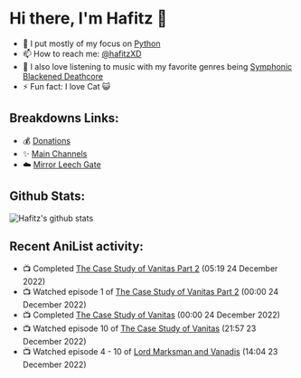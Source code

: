 # Hi there, I'm Hafitz 👋
- 🐍 I put mostly of my focus on [Python](https://python.org)
- 📫 How to reach me: [@hafitzXD](https://t.me/hafitzXD)
- 🎵 I also love listening to music with my favorite genres being [Symphonic Blackened Deathcore](https://youtu.be/qyYmS_iBcy4)
- ⚡ Fun fact: I love Cat 😺

## Breakdowns Links:
- 💰 [Donations](https://t.me/TheBreakdowns/2)
- ✨ [Main Channels](https://t.me/TheBreakdowns)
- ☁️ [Mirror Leech Gate](https://t.me/BreakdownsGate)

## Github Stats:
![Hafitz's github stats](https://github-readme-stats.vercel.app/api?username=breakdowns&show_icons=true&count_private=true&bg_color=00000000&text_color=777)

## Recent AniList activity:
<!-- ANILIST_ACTIVITY:start -->

-   📺 Completed [The Case Study of Vanitas Part 2](https://anilist.co/anime/135136) (05:19 24 December 2022)
-   📺 Watched episode 1 of [The Case Study of Vanitas Part 2](https://anilist.co/anime/135136) (00:00 24 December 2022)
-   📺 Completed [The Case Study of Vanitas](https://anilist.co/anime/131646) (00:00 24 December 2022)
-   📺 Watched episode 10 of [The Case Study of Vanitas](https://anilist.co/anime/131646) (21:57 23 December 2022)
-   📺 Watched episode 4 - 10 of [Lord Marksman and Vanadis](https://anilist.co/anime/20809) (14:04 23 December 2022)

<!-- ANILIST_ACTIVITY:end -->
